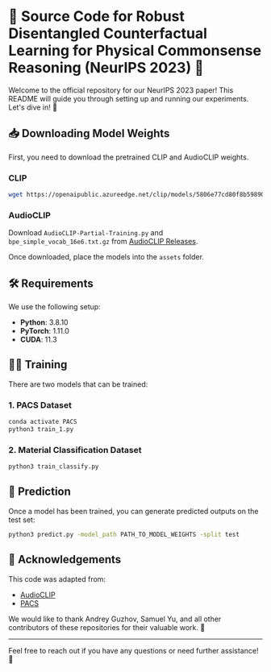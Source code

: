 # 🚀 Source Code for Robust Disentangled Counterfactual Learning for Physical Commonsense Reasoning (NeurIPS 2023) 🧠

Welcome to the official repository for our NeurIPS 2023 paper! This README will guide you through setting up and running our experiments. Let's dive in! 🚀

## 📥 Downloading Model Weights

First, you need to download the pretrained CLIP and AudioCLIP weights.

### CLIP
```bash
wget https://openaipublic.azureedge.net/clip/models/5806e77cd80f8b59890b7e101eabd078d9fb84e6937f9e85e4ecb61988df416f/ViT-B-16.pt
```

### AudioCLIP
Download `AudioCLIP-Partial-Training.py` and `bpe_simple_vocab_16e6.txt.gz` from [AudioCLIP Releases](https://github.com/AndreyGuzhov/AudioCLIP/releases).

Once downloaded, place the models into the `assets` folder.

## 🛠️ Requirements

We use the following setup:
- **Python**: 3.8.10
- **PyTorch**: 1.11.0
- **CUDA**: 11.3

## 🏋️‍♂️ Training

There are two models that can be trained:

### 1. PACS Dataset
```bash
conda activate PACS
python3 train_1.py
```

### 2. Material Classification Dataset
```bash
python3 train_classify.py
```

## 🔮 Prediction

Once a model has been trained, you can generate predicted outputs on the test set:

```bash
python3 predict.py -model_path PATH_TO_MODEL_WEIGHTS -split test
```

## 🙏 Acknowledgements

This code was adapted from:
- [AudioCLIP](https://github.com/AndreyGuzhov/AudioCLIP)
- [PACS](https://github.com/samuelyu2002/PACS)

We would like to thank Andrey Guzhov, Samuel Yu, and all other contributors of these repositories for their valuable work. 🙌

---

Feel free to reach out if you have any questions or need further assistance! 🚀